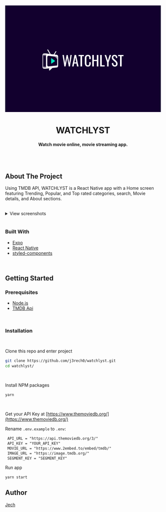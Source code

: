 <a name="readme-top"></a>

<div align="center">
  <a href="https://github.com/j3rech0/watchlyst/">
    <img src="./src/assets/screenshots.png" alt="Banner">
  </a>
  <h1 align="center">WATCHLYST</h1>
  <h4 align="center">Watch movie online, movie streaming app.</h4>
</div>
<br />
<br />
<!-- ABOUT THE PROJECT -->

## About The Project

Using TMDB API, WATCHLYST is a React Native app with a Home screen featuring Trending, Popular, and Top rated categories, search, Movie details, and About sections.
<br />
<br />
<details>
	<summary>View screenshots</summary>
<p align="center">
  <img src="./src/assets/screenshots/homescreen.png" width="360" height="800"/><br /><br />
  <img src="./src/assets/screenshots/aboutscreen.png" width="360" height="800"/><br /><br />
  <img src="./src/assets/screenshots/details.png" width="360" height="800"/><br /><br />
  <img src="./src/assets/screenshots/searchresults.png" width="360" height="800"/>
</p>
</details>
<br />

### Built With

- [Expo](https://expo.dev/)
- [React Native](https://reactnative.dev/)
- [styled-components](https://styled-components.com/)

<!-- GETTING STARTED -->
<br />

## Getting Started

### Prerequisites

- [Node.js](https://nodejs.org/en/download/)
- [TMDB Api](https://api.themoviedb.org/3/)

<br />

### Installation
<br />

Clone this repo and enter project
   ```sh
   git clone https://github.com/j3rech0/watchlyst.git
   cd watchlyst/
   ```
<br />

Install NPM packages
<br />
   ```sh
   yarn
   ```
<br />

Get your API Key at [https://www.themoviedb.org/](https://www.themoviedb.org/)
<br />

Rename `.env.example` to `.env`:
   ```
    API_URL = "https://api.themoviedb.org/3/"
    API_KEY = "YOUR_API_KEY"
    MOVIE_URL = "https://www.2embed.to/embed/tmdb/"
    IMAGE_URL = "https://image.tmdb.org/"
    SEGMENT_KEY = "SEGMENT_KEY"
   ```
Run app
   ```sh
   yarn start
   ```


## Author

[Jech](https://jerecho.com/)


